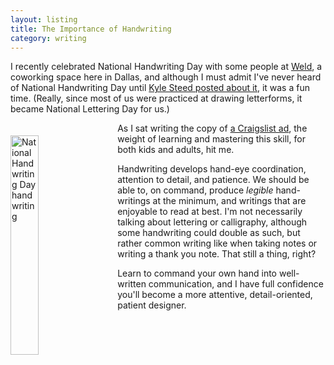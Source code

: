 ```yaml
---
layout: listing
title: The Importance of Handwriting
category: writing
---
```


I recently celebrated National Handwriting Day with some people at [Weld](http://weld.co/), a coworking space here in Dallas, and although I must admit I've never heard of National Handwriting Day until [Kyle Steed posted about it](http://steedtastic.com/post/40712348305/national-handwriting-day), it was a fun time. (Really, since most of us were practiced at drawing letterforms, it became National Lettering Day for us.)

<img style="float: left; width: 30%; margin: 20px 20px 20px 0;" src="../../../../../img/in-writings/national-handwriting-day.jpg" alt="National Handwriting Day handwriting" />

As I sat writing the copy of [a Craigslist ad](https://twitter.com/drawingtype/status/294271687027982336), the weight of learning and mastering this skill, for both kids and adults, hit me.

Handwriting develops hand-eye coordination, attention to detail, and patience. We should be able to, on command, produce *legible* hand-writings at the minimum, and writings that are enjoyable to read at best. I'm not necessarily talking about lettering or calligraphy, although some handwriting could double as such, but rather common writing like when taking notes or writing a thank you note. That still a thing, right?

Learn to command your own hand into well-written communication, and I have full confidence you'll become a more attentive, detail-oriented, patient designer.